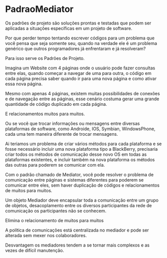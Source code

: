 # PadraoMediator  
Os padrões de projeto são soluções prontas e testadas que podem ser aplicadas a situações específicas em um projeto de software.

Por que perder tempo tentando escrever códigos para um problema que você pensa que seja somente seu, quando na verdade ele é um problema genérico que outros programadores já enfrentaram e já resolveram?

Para isso serve os Padrões de Projeto.

Imagina um Website com 4 páginas onde o usuário pode fazer consultas entre elas, quando começar a navegar de uma para outra, o código em cada página precisa saber quando ir para uma nova página e como ativar essa nova página.

Mesmo com apenas 4 páginas, existem muitas possibilidades de conexões e de navegação entre as páginas, esse cenário costuma gerar uma grande quantidade de código duplicado em cada página.

E relacionamentos muitos para muitos. 

Ou se você que trocar informações ou mensagens entre diversas plataformas de software, como Androide, IOS, Symbian, WindowsPhone, cada uma tem maneira diferente de trocar mensagens. 

Ai teriamos um problema de criar vários métodos para cada plataforma e se fosse necessário incluir uma nova plataforma tipo a BlackBerry, precisaria criar todos os métodos de comunicação desse novo OS em todas as plataformas existentes, e incluir também na nova plataforma os métodos das outras para poderem se comunicar com ela.

Com o padrão chamado de Mediator, você pode resolver o problema de comunicação entre páginas e sistemas diferentes para poderem se comunicar entre eles, sem haver duplicação de códigos e relacionamentos de muitos para muitos.

Um objeto Mediador deve encapsular toda a comunicação entre um grupo de objetos, desacoplamento entre os diversos participantes da rede de comunicação os participantes não se conhecem. 

Elimina o relacionamento de muitos para muitos

A política de comunicações está centralizada no mediador e pode ser alterada sem mexer nos colaboradores.

Desvantagem os mediadores tendem a se tornar mais complexos e as vezes de difícil manutenção.
        
